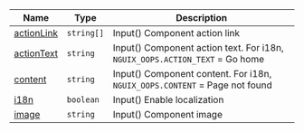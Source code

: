 <section id="main" data-note="AUTO-GENERATED CONTENT, DO NOT EDIT DIRECTLY!">

| Name                                                                                                    | Type                  | Description                                                                 |
| ------------------------------------------------------------------------------------------------------- | --------------------- | --------------------------------------------------------------------------- |
| [actionLink](https://nguix-starter.lamnhan.com/content/reference/classes/oopscomponent.html#actionlink) | <code>string[]</code> | Input() Component action link                                               |
| [actionText](https://nguix-starter.lamnhan.com/content/reference/classes/oopscomponent.html#actiontext) | <code>string</code>   | Input() Component action text. For i18n, `NGUIX_OOPS.ACTION_TEXT` = Go home |
| [content](https://nguix-starter.lamnhan.com/content/reference/classes/oopscomponent.html#content)       | <code>string</code>   | Input() Component content. For i18n, `NGUIX_OOPS.CONTENT` = Page not found  |
| [i18n](https://nguix-starter.lamnhan.com/content/reference/classes/oopscomponent.html#i18n)             | <code>boolean</code>  | Input() Enable localization                                                 |
| [image](https://nguix-starter.lamnhan.com/content/reference/classes/oopscomponent.html#image)           | <code>string</code>   | Input() Component image                                                     |

</section>
